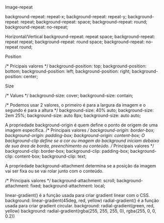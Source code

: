 Image-repeat

background-repeat: repeat-x;
background-repeat: repeat-y;
background-repeat: repeat;
background-repeat: space;
background-repeat: round;
background-repeat: no-repeat;


Horizontal/Vertical
background-repeat: repeat space;
background-repeat: repeat repeat;
background-repeat: round space;
background-repeat: no-repeat round;


Position

/* Pricipais valores */
background-position: top;
background-position: bottom;
background-position: left;
background-position: right;
background-position: center;

Size

/* Values */
background-size: cover;
background-size: contain;

/* Podemos usar 2 valores, o primeiro é para a largura da imagem e o segundo é para a altura */
background-size: 40% auto;
background-size: 2em 25%;
background-size: auto 8px;
background-size: auto auto;


A propriedade background-origin é quem define o ponto de origem de uma imagem específica.
/* Principais valores */
background-origin: border-box;
background-origin: padding-box;
background-origin: content-box;
O background-clip define se a cor ou imagem do background iniciam debaixo de sua área de borda, preenchimento ou conteúdo.
/* Principais valores */
background-clip: border-box;
background-clip: padding-box;
background-clip: content-box;
background-clip: text;

A propriedade background-attachment determina se a posição da imagem vai ser fixa ou se vai rolar junto com o conteúdo.

/* Principais valores */
background-attachment: scroll;
background-attachment: fixed;
background-attachment: local;

linear-gradient() é a função usada para criar gradient linear com o CSS.
background: linear-gradient(45deg, red, yellow)
radial-gradient() é a função usada para criar gradient circular.
background: radial-gradient(green, red, yellow)
background: radial-gradient(rgba(255, 255, 255, 0), rgba(255, 0, 0, 0.2))